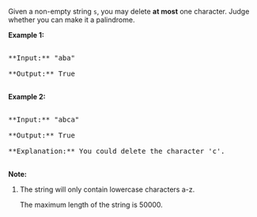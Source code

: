 

Given a non-empty string `s`, you may delete **at most** one character.  Judge whether you can make it a palindrome.


**Example 1:**<br />
<pre>
**Input:** "aba"
**Output:** True
</pre>


**Example 2:**<br />
<pre>
**Input:** "abca"
**Output:** True
**Explanation:** You could delete the character 'c'.
</pre>


**Note:**<br>
<ol>
<li>The string will only contain lowercase characters a-z.
The maximum length of the string is 50000.</li>
</ol>

